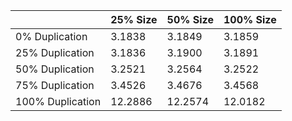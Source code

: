 |                  | 25% Size | 50% Size | 100% Size |
|------------------|----------|----------|-----------|
| 0% Duplication   | 3.1838   | 3.1849   | 3.1859    |
| 25% Duplication  | 3.1836   | 3.1900   | 3.1891    |
| 50% Duplication  | 3.2521   | 3.2564   | 3.2522    |
| 75% Duplication  | 3.4526   | 3.4676   | 3.4568    |
| 100% Duplication | 12.2886  | 12.2574  | 12.0182   |
